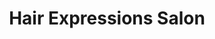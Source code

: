 ---
title: "Hair Expressions Salon"
url: /millersville/hair-expressions-salon/
shop: hairdresser
---